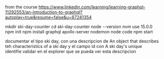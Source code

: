 from the course
https://www.linkedin.com/learning/learning-graphql-11292553/an-introduction-to-graphql?autoplay=true&resume=false&u=87241354

mkdir ski-day-counter
cd ski-day-counter
node --version
nvm use 15.0.0
npm init
npm install graphql apollo-server nodemon
node
code
npm start


documentar el tipo ski day, con una descripcion de An object that describes teh characteristics of a ski day
y el campo id con  A ski day's unique identifie
validar en el explorer que se pueda ver esta descripcion